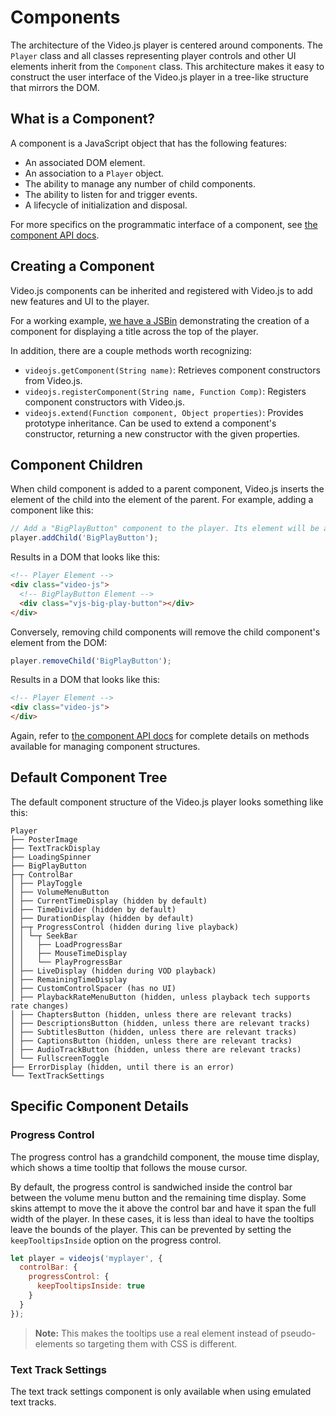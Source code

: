 # Components
The architecture of the Video.js player is centered around components. The `Player` class and all classes representing player controls and other UI elements inherit from the `Component` class. This architecture makes it easy to construct the user interface of the Video.js player in a tree-like structure that mirrors the DOM.

## What is a Component?
A component is a JavaScript object that has the following features:

- An associated DOM element.
- An association to a `Player` object.
- The ability to manage any number of child components.
- The ability to listen for and trigger events.
- A lifecycle of initialization and disposal.

For more specifics on the programmatic interface of a component, see [the component API docs](http://docs.videojs.com/docs/api/component.html).

## Creating a Component
Video.js components can be inherited and registered with Video.js to add new features and UI to the player.

For a working example, [we have a JSBin](http://jsbin.com/vobacas/edit?html,css,js,output) demonstrating the creation of a component for displaying a title across the top of the player.

In addition, there are a couple methods worth recognizing:

- `videojs.getComponent(String name)`: Retrieves component constructors from Video.js.
- `videojs.registerComponent(String name, Function Comp)`: Registers component constructors with Video.js.
- `videojs.extend(Function component, Object properties)`: Provides prototype inheritance. Can be used to extend a component's constructor, returning a new constructor with the given properties.

## Component Children
When child component is added to a parent component, Video.js inserts the element of the child into the element of the parent. For example, adding a component like this:

```js
// Add a "BigPlayButton" component to the player. Its element will be appended to the player's element.
player.addChild('BigPlayButton');
```

Results in a DOM that looks like this:

```html
<!-- Player Element -->
<div class="video-js">
  <!-- BigPlayButton Element -->
  <div class="vjs-big-play-button"></div>
</div>
```

Conversely, removing child components will remove the child component's element from the DOM:

```js
player.removeChild('BigPlayButton');
```

Results in a DOM that looks like this:

```html
<!-- Player Element -->
<div class="video-js">
</div>
```

Again, refer to [the component API docs](http://docs.videojs.com/docs/api/component.html) for complete details on methods available for managing component structures.

## Default Component Tree
The default component structure of the Video.js player looks something like this:

```
Player
├── PosterImage
├── TextTrackDisplay
├── LoadingSpinner
├── BigPlayButton
├─┬ ControlBar
│ ├── PlayToggle
│ ├── VolumeMenuButton
│ ├── CurrentTimeDisplay (hidden by default)
│ ├── TimeDivider (hidden by default)
│ ├── DurationDisplay (hidden by default)
│ ├─┬ ProgressControl (hidden during live playback)
│ │ └─┬ SeekBar
│ │   ├── LoadProgressBar
│ │   ├── MouseTimeDisplay
│ │   └── PlayProgressBar
│ ├── LiveDisplay (hidden during VOD playback)
│ ├── RemainingTimeDisplay
│ ├── CustomControlSpacer (has no UI)
│ ├── PlaybackRateMenuButton (hidden, unless playback tech supports rate changes)
│ ├── ChaptersButton (hidden, unless there are relevant tracks)
│ ├── DescriptionsButton (hidden, unless there are relevant tracks)
│ ├── SubtitlesButton (hidden, unless there are relevant tracks)
│ ├── CaptionsButton (hidden, unless there are relevant tracks)
│ ├── AudioTrackButton (hidden, unless there are relevant tracks)
│ └── FullscreenToggle
├── ErrorDisplay (hidden, until there is an error)
└── TextTrackSettings
```

## Specific Component Details
### Progress Control
The progress control has a grandchild component, the mouse time display, which shows a time tooltip that follows the mouse cursor.

By default, the progress control is sandwiched inside the control bar between the volume menu button and the remaining time display. Some skins attempt to move the it above the control bar and have it span the full width of the player. In these cases, it is less than ideal to have the tooltips leave the bounds of the player. This can be prevented by setting the `keepTooltipsInside` option on the progress control.

```js
let player = videojs('myplayer', {
  controlBar: {
    progressControl: {
      keepTooltipsInside: true
    }
  }
});
```

> **Note:** This makes the tooltips use a real element instead of pseudo-elements so targeting them with CSS is different.

### Text Track Settings
The text track settings component is only available when using emulated text tracks.
